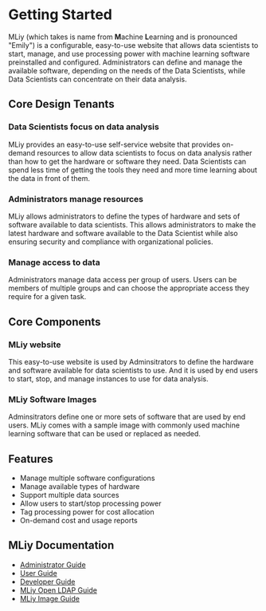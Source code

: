 # Getting Started

MLiy (which takes is name from **M**achine **L**earning and is pronounced "Emily") is a configurable, easy-to-use website that allows data scientists to start, manage, and use processing power with machine learning software preinstalled and configured. Administrators can define and manage the available software, depending on the needs of the Data Scientists, while Data Scientists can concentrate on their data analysis.

## Core Design Tenants
### Data Scientists focus on data analysis
MLiy provides an easy-to-use self-service website that provides on-demand resources to allow data scientists to focus on data analysis rather than how to get the hardware or software they need. Data Scientists can spend less time of getting the tools they need and more time learning about the data in front of them.

### Administrators manage resources
MLiy allows administrators to define the types of hardware and sets of software available to data scientists. This allows administrators to make the latest hardware and software available to the Data Scientist while also ensuring security and compliance with organizational policies.

### Manage access to data
Administrators manage data access per group of users. Users can be members of multiple groups and can choose the appropriate access they require for a given task.

## Core Components
### MLiy website
This easy-to-use website is used by Adminsitrators to define the hardware and software available for data scientists to use. And it is used by end users to start, stop, and manage instances to use for data analysis.

### MLiy Software Images
Adminsitrators define one or more sets of software that are used by end users. MLiy comes with a sample image with commonly used machine learning software that can be used or replaced as needed.

## Features
- Manage multiple software configurations
- Manage available types of hardware
- Support multiple data sources
- Allow users to start/stop processing power
- Tag processing power for cost allocation
- On-demand cost and usage reports

## MLiy Documentation
- [Administrator Guide](./AdministratorGuide.md)
- [User Guide](./UserGuide.md)
- [Developer Guide](./DeveloperGuide.md)
- [MLiy Open LDAP Guide](./SupportForOpenLdap.md)
- [MLiy Image Guide](./MLiyImageGuide.md)
